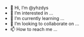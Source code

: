 - 👋 Hi, I’m @yhzdys
- 👀 I’m interested in ...
- 🌱 I’m currently learning ...
- 💞️ I’m looking to collaborate on ...
- 📫 How to reach me ...

<!---
yhzdys/yhzdys is a ✨ special ✨ repository because its `README.md` (this file) appears on your GitHub profile.
You can click the Preview link to take a look at your changes.
--->
